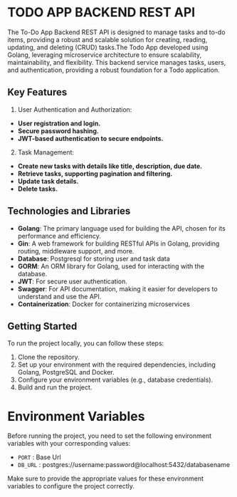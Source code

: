 # TODO APP BACKEND REST API
The To-Do App Backend REST API is designed to manage tasks and to-do items, providing a robust and scalable solution for creating, reading, updating, and deleting (CRUD) tasks.The Todo App developed using Golang, leveraging microservice architecture to ensure scalability, maintainability, and flexibility. This backend service manages tasks, users, and authentication, providing a robust foundation for a Todo application.

## Key Features
1. User Authentication and Authorization:
- **User registration and login.**
- **Secure password hashing.**
- **JWT-based authentication to secure endpoints.**
2. Task Management:
- **Create new tasks with details like title, description, due date.**
- **Retrieve tasks, supporting pagination and filtering.**
- **Update task details.**
- **Delete tasks.**

## Technologies and Libraries
- **Golang**: The primary language used for building the API, chosen for its performance and efficiency.
- **Gin**: A web framework for building RESTful APIs in Golang, providing routing, middleware support, and more.
- **Database**: Postgresql for storing user and task data
- **GORM**: An ORM library for Golang, used for interacting with the database.
- **JWT**: For secure user authentication.
- **Swagger**: For API documentation, making it easier for developers to understand and use the API.
- **Containerization**: Docker for containerizing microservices


## Getting Started

To run the project locally, you can follow these steps:

1. Clone the repository.
2. Set up your environment with the required dependencies, including Golang, PostgreSQL and Docker.
3. Configure your environment variables (e.g., database credentials).
4. Build and run the project.


# Environment Variables

Before running the project, you need to set the following environment variables with your corresponding values:

- `PORT`   : Base Url
- `DB_URL` : postgres://username:password@localhost:5432/databasename

Make sure to provide the appropriate values for these environment variables to configure the project correctly.

